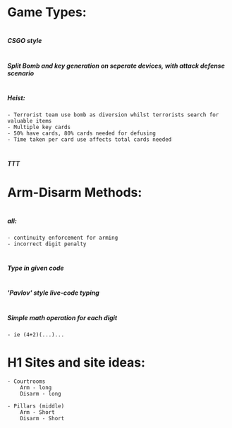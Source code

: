 # <h1> Game Types:
# <h5> CSGO style
# <h5> Split Bomb and key generation on seperate devices, with attack defense scenario
# <h5> Heist:
    - Terrorist team use bomb as diversion whilst terrorists search for valuable items
    - Multiple key cards
    - 50% have cards, 80% cards needed for defusing
    - Time taken per card use affects total cards needed
# <h5> TTT
# <h1> Arm-Disarm Methods:
# <h5> all:
    - continuity enforcement for arming
    - incorrect digit penalty
# <h5> Type in given code
# <h5> 'Pavlov' style live-code typing
# <h5> Simple math operation for each digit 
    - ie (4+2)(...)...

# H1 Sites and site ideas:
    - Courtrooms
        Arm - long
        Disarm - long

    - Pillars (middle)
        Arm - Short
        Disarm - Short
